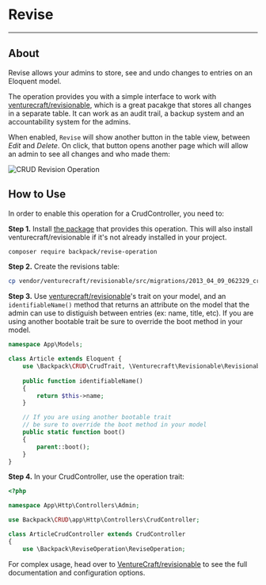 # Revise

---

<a name="about"></a>
## About

Revise allows your admins to store, see and undo changes to entries on an Eloquent model.

The operation provides you with a simple interface to work with [venturecraft/revisionable](https://github.com/VentureCraft/revisionable#implementation), which is a great pacakge that stores all changes in a separate table. It can work as an audit trail, a backup system and an accountability system for the admins.

When enabled, ```Revise``` will show another button in the table view, between _Edit_ and _Delete_. On click, that button opens another page which will allow an admin to see all changes and who made them:


![CRUD Revision Operation](https://backpackforlaravel.com/uploads/docs-4-0/operations/revisions.png)


<a name="how-to-use"></a>
## How to Use

In order to enable this operation for a CrudController, you need to:

**Step 1.** Install [the package](https://github.com/laravel-backpack/revise-operation) that provides this operation. This will also install venturecraft/revisionable if it's not already installed in your project.

```bash
composer require backpack/revise-operation
```

**Step 2.** Create the revisions table:

```bash
cp vendor/venturecraft/revisionable/src/migrations/2013_04_09_062329_create_revisions_table.php database/migrations/ && php artisan migrate
```

**Step 3.** Use [venturecraft/revisionable](https://github.com/VentureCraft/revisionable#implementation)'s trait on your model, and an ```identifiableName()``` method that returns an attribute on the model that the admin can use to distiguish between entries (ex: name, title, etc). If you are using another bootable trait be sure to override the boot method in your model.

```php
namespace App\Models;

class Article extends Eloquent {
    use \Backpack\CRUD\CrudTrait, \Venturecraft\Revisionable\RevisionableTrait;
    
    public function identifiableName()
    {
        return $this->name;
    }

    // If you are using another bootable trait
    // be sure to override the boot method in your model
    public static function boot()
    {
        parent::boot();
    }
}
```

**Step 4.** In your CrudController, use the operation trait:

```php
<?php

namespace App\Http\Controllers\Admin;

use Backpack\CRUD\app\Http\Controllers\CrudController;

class ArticleCrudController extends CrudController
{
    use \Backpack\ReviseOperation\ReviseOperation;
```

For complex usage, head over to [VentureCraft/revisionable](https://github.com/VentureCraft/revisionable) to see the full documentation and configuration options.
